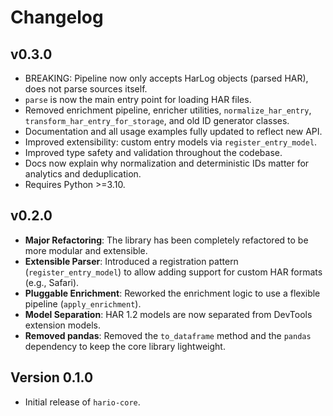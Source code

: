 # Changelog

## v0.3.0

- BREAKING: Pipeline now only accepts HarLog objects (parsed HAR), does not parse sources itself.
- `parse` is now the main entry point for loading HAR files.
- Removed enrichment pipeline, enricher utilities, `normalize_har_entry`, `transform_har_entry_for_storage`, and old ID generator classes.
- Documentation and all usage examples fully updated to reflect new API.
- Improved extensibility: custom entry models via `register_entry_model`.
- Improved type safety and validation throughout the codebase.
- Docs now explain why normalization and deterministic IDs matter for analytics and deduplication.
- Requires Python >=3.10.

## v0.2.0

-   **Major Refactoring**: The library has been completely refactored to be more modular and extensible.
-   **Extensible Parser**: Introduced a registration pattern (`register_entry_model`) to allow adding support for custom HAR formats (e.g., Safari).
-   **Pluggable Enrichment**: Reworked the enrichment logic to use a flexible pipeline (`apply_enrichment`).
-   **Model Separation**: HAR 1.2 models are now separated from DevTools extension models.
-   **Removed pandas**: Removed the `to_dataframe` method and the `pandas` dependency to keep the core library lightweight.

## Version 0.1.0

- Initial release of `hario-core`. 